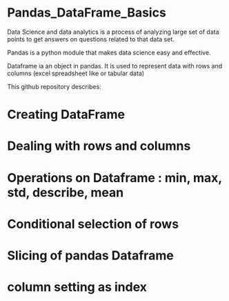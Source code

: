 # Pandas_DataFrame_Basics

Data Science and data analytics is a process of analyzing large set of data points to get answers on questions related to that data set.

Pandas is a python module that makes data science easy and effective.

Dataframe ia an object in pandas. It is used to represent data with rows and columns (excel spreadsheet like or tabular data)

This github repository describes:

# Creating DataFrame
# Dealing with rows and columns
# Operations on Dataframe : min, max, std, describe, mean
# Conditional selection of rows
# Slicing of pandas Dataframe
# column setting as index
